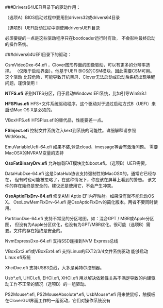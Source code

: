 ###Drivers64UEFI目录下的驱动作用：

（选项A）BIOS启动过程中要用到drivers32或drivers64目录  

（选项B）UEFI启动过程中则使用driversUEFI目录


必须要提的一点是这些驱动程序只在bootloader运行时有效，
不会影响最终启动的操作系统。

###drivers64UEFI目录下的驱动：

CsmVideoDxe-64.efi ，Clover图形界面的图像驱动，可以有更多的分辨率选择。
（仅限于启动界面）。他基于UEFI BIOS的CSM模块，因此需要CSM可用。这个驱动
比较危险，可能导致开机黑屏、Clover无法启动或启动后系统出现唤醒问题，谨慎使用！

__NTFS.efi__   识别NTFS分区，用于启动Windows EFI系统，比如引导Win8/8.1

__HFSPlus.efi__
HFS+文件系统驱动程序。这个驱动对于通过启动方式B（UEFI）来启动Mac OS X是必须的。

VBoxHFS.efi
HFSPlus.efi的替代品，性能要差一点。

__FSInject.efi__
控制文件系统注入kext到系统的可能性。详细解释请参照WithKexts。

EmuVariableUefi-64.efi 如果不装,登录cloud、imessage等会有激活问题。
需要MacOSX的NVRAM变量的支持

__OsxFatBinaryDrv.efi__
允许加载FAT模块比如boot.efi。（选项B）UEFI需要。

DataHubDxe-64.efi 这是DataHub协议支持强制性的MacOSX的。通常它已经存在，
但有时也可能被忽略了，在这种情况下，你应该在屏幕上看到的警告。
该文件的存在始终是安全的。建议还是使用它，不会产生冲突。

__OsxAptioFixDrv-64.efi__  修复AMI Aptio EFI内存映射。如果没有就不能启动OS X。
OsxLowMemFixDrv-64.efi  是OsxAptioFixDrv的简化版本。两者不要同时使用。

PartitionDxe-64.efi 支持不常见的分区地图，如：混合GPT / MBR或Apple分区图，
但没有为Apple分区优化，也没有为GPT/MBR优化。很可能（选项B）需要。文件的存在始终是安全的。

NvmExpressDxe-64.efi  支持SSD连接到NVM Express总线

VBoxExt2.efi或VBoxExt4.efi  支持Linux的EXT2/3/4文件系统驱动 能够启动Linux efi系统

XhciDxe.efi 支持USB3总线，大多是英特尔控制器。

Usb*.efi, UHCI.efi, EHCI.efi, XHCI.efi
用以解决依赖性关系不满足导致的内建驱动工作不正常的情况（选项B）的一组驱动。

PS2Mouse*.efi, PS2MouseAbsolute*.efi, UsbMouse*.efi
用来使鼠标，触摸板在CloverGUI界面工作的一组驱动，它们对操作系统没有